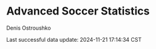 # Advanced Soccer Statistics
Denis Ostroushko

<!-- gfm -->

Last successful data update: 2024-11-21 17:14:34 CST
